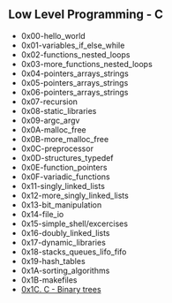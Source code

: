 ## Low Level Programming - C

- 0x00-hello_world
- 0x01-variables_if_else_while
- 0x02-functions_nested_loops
- 0x03-more_functions_nested_loops
- 0x04-pointers_arrays_strings
- 0x05-pointers_arrays_strings
- 0x06-pointers_arrays_strings
- 0x07-recursion
- 0x08-static_libraries
- 0x09-argc_argv
- 0x0A-malloc_free
- 0x0B-more_malloc_free
- 0x0C-preprocessor
- 0x0D-structures_typedef
- 0x0E-function_pointers
- 0x0F-variadic_functions
- 0x11-singly_linked_lists
- 0x12-more_singly_linked_lists
- 0x13-bit_manipulation
- 0x14-file_io
- 0x15-simple_shell/excercises
- 0x16-doubly_linked_lists
- 0x17-dynamic_libraries
- 0x18-stacks_queues_lifo_fifo
- 0x19-hash_tables
- 0x1A-sorting_algorithms
- 0x1B-makefiles
- [0x1C. C - Binary trees](https://github.com/kjowong/holbertonschool-low_level_programming/tree/master/0x1C-binary_trees)
